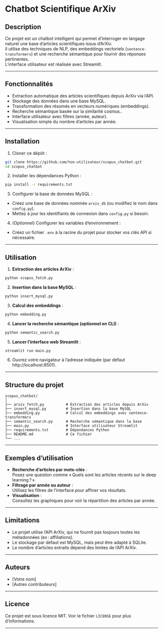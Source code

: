 # Chatbot Scientifique ArXiv

## Description

Ce projet est un chatbot intelligent qui permet d’interroger en langage naturel une base d’articles scientifiques issus d’ArXiv.  
Il utilise des techniques de NLP, des embeddings vectoriels (`sentence-transformers`) et une recherche sémantique pour fournir des réponses pertinentes.  
L’interface utilisateur est réalisée avec Streamlit.

---

## Fonctionnalités

- Extraction automatique des articles scientifiques depuis ArXiv via l’API.
- Stockage des données dans une base MySQL.
- Transformation des résumés en vecteurs numériques (embeddings).
- Recherche sémantique basée sur la similarité cosinus..
- Interface utilisateur avec filtres (année, auteur).
- Visualisation simple du nombre d’articles par année.

---

## Installation

1. Cloner ce dépôt :

```bash
git clone https://github.com/ton-utilisateur/scopus_chatbot.git
cd scopus_chatbot
```

2. Installer les dépendances Python :

```bash
pip install -r requirements.txt
```

3. Configurer la base de données MySQL :

- Créez une base de données nommée `arxiv_db` (ou modifiez le nom dans `config.py`).
- Mettez à jour les identifiants de connexion dans `config.py` si besoin.

4. (Optionnel) Configurer les variables d’environnement :

- Créez un fichier `.env` à la racine du projet pour stocker vos clés API si nécessaire.

---

## Utilisation

1. **Extraction des articles ArXiv** :

```bash
python scopus_fetch.py
```

2. **Insertion dans la base MySQL** :

```bash
python insert_mysql.py
```

3. **Calcul des embeddings** :

```bash
python embedding.py
```

4. **Lancer la recherche sémantique (optionnel en CLI)** :

```bash
python semantic_search.py
```

5. **Lancer l’interface web Streamlit** :

```bash
streamlit run main.py
```

6. Ouvrez votre navigateur à l’adresse indiquée (par défaut http://localhost:8501).

---

## Structure du projet

```
scopus_chatbot/
│
├── arxiv_fetch.py          # Extraction des articles depuis ArXiv
├── insert_mysql.py         # Insertion dans la base MySQL
├── embedding.py            # Calcul des embeddings avec sentence-transformers
├── semantic_search.py      # Recherche sémantique dans la base
├── main.py                 # Interface utilisateur Streamlit
├── requirements.txt        # Dépendances Python
├── README.md               # Ce fichier
└── ...
```

---

## Exemples d’utilisation

- **Recherche d’articles par mots-clés** :  
  Posez une question comme « Quels sont les articles récents sur le deep learning ? »
- **Filtrage par année ou auteur** :  
  Utilisez les filtres de l’interface pour affiner vos résultats.
- **Visualisation** :  
  Consultez les graphiques pour voir la répartition des articles par année.

---

## Limitations

- Le projet utilise l’API ArXiv, qui ne fournit pas toujours toutes les métadonnées (ex : affiliations).
- Le stockage par défaut est MySQL, mais peut être adapté à SQLite.
- Le nombre d’articles extraits dépend des limites de l’API ArXiv.

---

## Auteurs

- [Votre nom]
- [Autres contributeurs]

---

## Licence

Ce projet est sous licence MIT. Voir le fichier `LICENSE` pour plus d’informations.

---